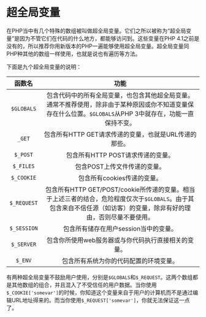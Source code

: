 # 超全局变量

在PHP当中有几个特殊的数组被叫做超全局变量。它们之所以被称为“超全局变量”是因为不管它们在代码的什么地方，都能够访问到。这些变量在PHP 4.1之前是没有的，所以推荐你用新版本的PHP一遍能够使用超全局变量。超全局变量同PHP种其他的数组一样使用，也就是说也有遍历等方法。

下面是九个超全局变量的说明：

|函数名|功能|
|:-:|:-:|
|`$GLOBALS`|包含代码中的所有全局变量，也包含其他超全局变量。通常不推荐使用，除非由于某种原因或你不知道变量保存在什么位置。`$GLOBALS`从PHP 3中就存在，功能一直保持不变。|
|`_GET`|包含所有HTTP GET请求传递的变量，也就是URL传递的那些。|
|`$_POST`|包含所有HTTP POST请求传递的变量。|
|`$_FILES`|包含POST上传文件传递的变量。|
|`$_COOKIE`|包含所有cookies传递的变量。|
|`$_REQUEST`|包含所有HTTP GET/POST/cookie所传递的变量。相当于上述三者的结合，危险程度仅次于`$GLOBALS`。由于其包含来自不信任源（如访客）的变量，除非有好的理由，否则尽量不要使用。|
|`$_SESSION`|包含所有储存在用户session当中的变量。|
|`$_SERVER`|包含你所使用web服务器或与你代码执行直接相关的变量。|
|`$_ENV`|包含所有系统为你的代码配置的环境变量。|

有两种超全局变量不鼓励用户使用，分别是`$GLOBALS`和`$_REQUEST`。这两个数组都是其他数组的组合，并且混入了不受信任的用户数据。当你使用`$_COOKIE['somevar']`的时候，你知道这个变量来自于用户的计算机而不是通过编辑URL地址得来的。而当你使用`$_REQUEST['somevar']`，你就无法保证这一点了。
